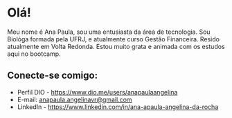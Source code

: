 # Olá!

Meu nome é Ana Paula, sou uma entusiasta da área de tecnologia. Sou Biológa formada pela UFRJ, e atualmente curso Gestão Financeira. Resido atualmente em Volta Redonda. Estou muito grata e animada com os estudos aqui no bootcamp.

## Conecte-se comigo:

- Perfil DIO - https://www.dio.me/users/anapaulaangelina
- E-mail: anapaula.angelinavr@gmail.com
- LinkedIn - https://www.linkedin.com/in/ana-apaula-angelina-da-rocha